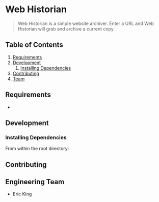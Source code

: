 # Web Historian

> Web Historian is a simple website archiver.  Enter a URL and Web Historian will grab and archive a current copy.


## Table of Contents

1. [Requirements](#requirements)
1. [Development](#development)
    1. [Installing Dependencies](#installing-dependencies)
1. [Contributing](#contributing)
1. [Team](#engineering-team)


## Requirements

- 


## Development

### Installing Dependencies

From within the root directory:





## Contributing




## Engineering Team

  - Eric King